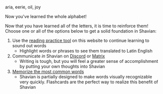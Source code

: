 aria, eerie, oil, joy

Now you've learned the whole alphabet!

Now that you have learned all of the letters, it is time to reinforce them! Choose one or all of the options below to get a solid foundation in Shavian:

1. Use the [reading practice tool](https://shavian.school/read) on this website to continue learning to sound out words
   - Highlight words or phrases to see them translated to Latin English
3. Communicate *in* Shavian on [Discord](https://discord.com/invite/Abk2Yyh) or [Matrix](https://matrix.to/#/!nREUgqfCYparSdIZDC:matrix.org?via=matrix.org&via=t2bot.io&via=tchncs.de)
   - Writing is tough, but you will feel a greater sense of accomplishment by putting your own thoughts into Shavian
5. [Memorize the most common words](https://app.memrise.com/course/6137628/most-common-shavian-english-words/)
   - Shavian is partially designed to make words visually recognizable very quickly. Flashcards are the perfect way to realize this benefit of Shavian
